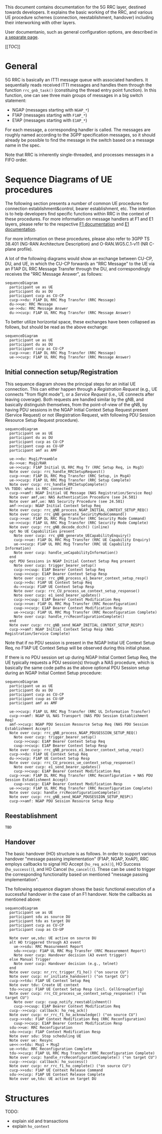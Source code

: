 This document contains documentation for the 5G RRC layer, destined towards
developers. It explains the basic working of the RRC, and various UE procedure
schemes (connection, reestablishment, handover) including their interworking
with other layers.

User documentanio, such as general configuration options, are described in [a
separate page](./rrc-usagetmd).

[[_TOC_]]

# General

5G RRC is basically an ITTI message queue with associated handlers. It
sequentially reads received ITTI messages and handles them through the function
`rrc_gnb_task()` (constituing the thread entry point function). In this
function, one can see three main groups of messages in a big switch statement:

- NGAP (messages starting with `NGAP_*`)
- F1AP (messages starting with `F1AP_*`)
- E1AP (messages starting with `E1AP_*`)

For each message, a corresponding handler is called. The messages are roughly
named according to the 3GPP specification messages, so it should already be
possible to find the message in the switch based on a message name in the spec.

Note that RRC is inherently single-threaded, and processes messages in a FIFO
order.

# Sequence Diagrams of UE procedures

The following section presents a number of common UE procedures for connection
establishment&control, bearer establishment, etc. The intention is to help
developers find specific functions within RRC in the context of these
procedures. For more information on message handlers at F1 and E1 layers,
please refer to the respective [F1 documentation](../F1AP/F1-design.md) and [E1
documentation](../E1AP/E1-design.md).

For more information on these procedures, please also refer to 3GPP TS 38.401
(NG-RAN Architecture Description) and O-RAN.WG5.C.1-v11 (NR C-plane profile).

A lot of the following diagrams would show an exchange between CU-CP, DU, and
UE, in which the CU-CP forwards an "RRC Message" to the UE via an F1AP DL RRC
Message Transfer through the DU, and correspondingly receives the "RRC Message
Answer", as follows:

```mermaid
sequenceDiagram
  participant ue as UE
  participant du as DU
  participant cucp as CU-CP
  cucp->>du: F1AP DL RRC Msg Transfer (RRC Message)
  du->>ue: RRC Message
  ue->>du: RRC Message Answer
  du->>cucp: F1AP UL RRC Msg Transfer (RRC Message Answer)
```

To better utilize horizontal space, these exchanges have been collapsed as
follows, but should be read as the above exchange:

```mermaid
sequenceDiagram
  participant ue as UE
  participant du as DU
  participant cucp as CU-CP
  cucp->>ue: F1AP DL RRC Msg Transfer (RRC Message)
  ue->>cucp: F1AP UL RRC Msg Transfer (RRC Message Answer)
```

## Initial connection setup/Registration

This sequence diagram shows the principal steps for an initial UE connection.
This can either happen through a _Registration Request_ (e.g., UE connects
"from flight mode"), or a _Service Request_ (i.e., UE connects after leaving
coverage). Both requests are handled similar by the gNB, and basically
distinguish themselves, from the point-of-view of the gNB, by having PDU
sessions in the NGAP Initial Context Setup Request present (Service Request) or
not (Registration Request, with following PDU Session Resource Setup Request
procedure).

```mermaid
sequenceDiagram
  participant ue as UE
  participant du as DU
  participant cucp as CU-CP
  participant cuup as CU-UP
  participant amf as AMF

  ue->>du: Msg1/Preamble
  du->>ue: Msg2/RAR
  ue->>cucp: F1AP Initial UL RRC Msg Tr (RRC Setup Req, in Msg3)
  Note over cucp: rrc_handle_RRCSetupRequest()
  cucp->>ue: F1AP DL RRC Msg Transfer (RRC Setup, in Msg4)
  ue->>cucp: F1AP UL RRC Msg Transfer (RRC Setup Complete)
  Note over cucp: rrc_handle_RRCSetupComplete()
%% TODO: when is RRC connected?
  cucp->>amf: NGAP Initial UE Message (NAS Registration/Service Req)
  Note over amf,ue: NAS Authentication Procedure (see 24.501)
  Note over amf,ue: NAS Security Procedure (see 24.501)
  amf->>cucp: NGAP Initial Context Setup Req
  Note over cucp: rrc_gNB_process_NGAP_INITIAL_CONTEXT_SETUP_REQ()
  Note over cucp: rrc_gNB_generate_SecurityModeCommand()
  cucp->>ue: F1AP DL RRC Msg Transfer (RRC Security Mode Command)
  ue->>cucp: F1AP UL RRC Msg Transfer (RRC Security Mode Complete)
  Note over cucp: rrc_gNB_decode_dcch() (inline)
  opt No UE Capabilities present
    Note over cucp: rrc_gNB_generate_UECapabilityEnquiry()
    cucp->>ue: F1AP DL RRC Msg Transfer (RRC UE Capability Enquiry)
    ue->>cucp: F1AP UL RRC Msg Transfer (RRC UE Capability Information)
    Note over cucp: handle_ueCapabilityInformation()
  end
  opt PDU Sessions in NGAP Initial Context Setup Req present
    Note over cucp: trigger_bearer_setup()
    cucp->>cuup: E1AP Bearer Context Setup Req
    cuup->>cucp: E1AP Bearer Context Setup Resp
    Note over cucp: rrc_gNB_process_e1_bearer_context_setup_resp()
    cucp->>du: F1AP UE Context Setup Req
    du->>cucp: F1AP UE Context Setup Resp
    Note over cucp: rrc_CU_process_ue_context_setup_response()
    Note over cucp: e1_send_bearer_updates()
    cucp->>cuup: E1AP Bearer Context Modification Req
    cucp->>ue: F1AP DL RRC Msg Transfer (RRC Reconfiguration)
    cuup->>cucp: E1AP Bearer Context Modification Resp
    ue->>cucp: F1AP UL RRC Msg Transfer (RRC Reconfiguration Complete)
    Note over cucp: handle_rrcReconfigurationComplete()
  end
  Note over cucp: rrc_gNB_send_NGAP_INITIAL_CONTEXT_SETUP_RESP()
  cucp->>amf: NGAP Initial Context Setup Resp (NAS Registration/Service Complete)
```

Note that if no PDU session is present in the NGAP Initial UE Context Setup
Req, no F1AP UE Context Setup will be observed during this initial phase.

If there is no PDU session set up during NGAP Initial Context Setup Req, the UE
typically requests a PDU session(s) through a NAS procedure, which is basically
the same code paths as the above optional PDU Session setup during an NGAP
Initial Context Setup procedure:

```mermaid
sequenceDiagram
  participant ue as UE
  participant du as DU
  participant cucp as CU-CP
  participant cuup as CU-UP
  participant amf as AMF

  ue->>cucp: F1AP UL RRC Msg Transfer (RRC UL Information Transfer)
  cucp->>amf: NGAP UL NAS Transport (NAS PDU Session Establishment Req)
  amf->>cucp: NGAP PDU Session Resource Setup Req (NAS PDU Session Establishment Accept)
  Note over cucp: rrc_gNB_process_NGAP_PDUSESSION_SETUP_REQ()
    Note over cucp: trigger_bearer_setup()
    cucp->>cuup: E1AP Bearer Context Setup Req
    cuup->>cucp: E1AP Bearer Context Setup Resp
  Note over cucp: rrc_gNB_process_e1_bearer_context_setup_resp()
  cucp->>du: F1AP UE Context Setup Req
  du->>cucp: F1AP UE Context Setup Resp
  Note over cucp: rrc_CU_process_ue_context_setup_response()
    Note over cucp: e1_send_bearer_updates()
    cucp->>cuup: E1AP Bearer Context Modification Req
  cucp->>ue: F1AP DL RRC Msg Transfer (RRC Reconfiguration + NAS PDU Session Establishment Accept)
    cuup->>cucp: E1AP Bearer Context Modification Resp
  ue->>cucp: F1AP UL RRC Msg Transfer (RRC Reconfiguration Complete)
  Note over cucp: handle_rrcReconfigurationComplete()
  Note over cucp: rrc_gNB_send_NGAP_PDUSESSION_SETUP_RESP()
  cucp->>amf: NGAP PDU Session Resource Setup Resp
```

## Reestablishment

    TBD

## Handover

The basic handover (HO) structure is as follows. In order to support various
handover "message passing implementation" (F1AP, NGAP, XnAP), RRC employs
callbacks to signal HO Accept (`ho_req_ack()`), HO Success (`ho_success()`),
and HO Cancel (`ho_cancel()`). These can be used to trigger the corresponding
functionality based on mentioned "message passing implementation".

The following sequence diagram shows the basic functional execution of a
successful handover in the case of an F1 handover. Note the callbacks as
mentioned above:

```mermaid
sequenceDiagram
  participant ue as UE
  participant sdu as source DU
  participant tdu as target DU
  participant cucp as CU-CP
  participant cuup as CU-UP

  Note over ue,sdu: UE active on source DU
  alt HO triggered through A3 event
    ue->>sdu: RRC Measurement Report
    sdu->>cucp: F1AP UL RRC Msg Transfer (RRC Measurement Report)
    Note over cucp: Handover decision (A3 event trigger)
  else Manual Trigger
    Note over cucp: Handover decision (e.g., telnet)
  end
  Note over cucp: nr_rrc_trigger_f1_ho() ("on source CU")
  Note over cucp: nr_initiate_handover() ("on target CU")
  cucp->>tdu: F1AP UE Context Setup Req
  Note over tdu: Create UE context
  tdu->>cucp: F1AP UE Context Setup Resp (incl. CellGroupConfig)
  Note over cucp: rrc_CU_process_ue_context_setup_response() ("on target CU")
    Note over cucp: cuup_notify_reestablishment()
    cucp->>cuup: E1AP Bearer Context Modification Req
  cucp-->>cucp: callback: ho_req_ack()
  Note over cucp: nr_rrc_f1_ho_acknowledge() ("on source CU")
  cucp->>sdu: F1AP Context Modification Req (RRC Reconfiguration)
    cuup->>cucp: E1AP Bearer Context Modification Resp
  sdu->>ue: RRC Reconfiguration
  sdu->>cucp: F1AP Context Modification Resp
  Note over sdu: Stop scheduling UE
  Note over ue: Resync
  ue<<->>tdu: Msg1 + Msg2
  ue->>tdu: RRC Reconfiguration Complete
  tdu->>cucp: F1AP UL RRC Msg Transfer (RRC Reconfiguration Complete)
  Note over cucp: handle_rrcReconfigurationComplete() ("on target CU")
  cucp-->>cucp: callback: ho_success()
  Note over cucp: nr_rrc_f1_ho_complete() ("on source CU")
  cucp->>sdu: F1AP UE Context Release Command
  sdu->>cucp: F1AP UE Context Release Complete
  Note over ue,tdu: UE active on target DU
```

# Structures

TODO:

- explain xid and transactions
- explain `ho_context`
